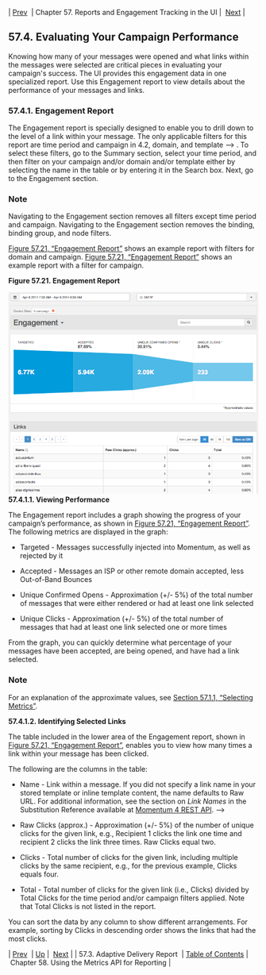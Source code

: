 | [Prev](web-ui.reports.adaptive.delivery)  | Chapter 57. Reports and Engagement Tracking in the UI |  [Next](reporting_metrics) |

## 57.4. Evaluating Your Campaign Performance

Knowing how many of your messages were opened and what links within the messages were selected are critical pieces in evaluating your campaign's success. The UI provides this engagement data in one specialized report. Use this Engagement report to view details about the performance of your messages and links.

### 57.4.1. Engagement Report

The Engagement report is specially designed to enable you to drill down to the level of a link within your message. The only applicable filters for this report are time period and campaign in 4.2, domain, and template --> . To select these filters, go to the Summary section, select your time period, and then filter on your campaign and/or domain and/or template either by selecting the name in the table or by entering it in the Search box. Next, go to the Engagement section.

### Note

Navigating to the Engagement section removes all filters except time period and campaign. Navigating to the Engagement section removes the binding, binding group, and node filters.

[Figure 57.21, “Engagement Report”](web-ui.reports.evaluating.campaign.performance#figure_engagement_report "Figure 57.21. Engagement Report") shows an example report with filters for domain and campaign. [Figure 57.21, “Engagement Report”](web-ui.reports.evaluating.campaign.performance#figure_engagement_report "Figure 57.21. Engagement Report") shows an example report with a filter for campaign.

<a name="figure_engagement_report"></a>

**Figure 57.21. Engagement Report**

![Engagement Report](images/engagement_report.png)
**57.4.1.1. Viewing Performance**

The Engagement report includes a graph showing the progress of your campaign’s performance, as shown in [Figure 57.21, “Engagement Report”](web-ui.reports.evaluating.campaign.performance#figure_engagement_report "Figure 57.21. Engagement Report"). The following metrics are displayed in the graph:

*   Targeted - Messages successfully injected into Momentum, as well as rejected by it

*   Accepted - Messages an ISP or other remote domain accepted, less Out-of-Band Bounces

*   Unique Confirmed Opens - Approximation (+/- 5%) of the total number of messages that were either rendered or had at least one link selected

*   Unique Clicks - Approximation (+/- 5%) of the total number of messages that had at least one link selected one or more times

From the graph, you can quickly determine what percentage of your messages have been accepted, are being opened, and have had a link selected.

### Note

For an explanation of the approximate values, see [Section 57.1.1, “Selecting Metrics”](web-ui.reports#web-ui.reports.select.metrics "57.1.1. Selecting Metrics").

**57.4.1.2. Identifying Selected Links**

The table included in the lower area of the Engagement report, shown in [Figure 57.21, “Engagement Report”](web-ui.reports.evaluating.campaign.performance#figure_engagement_report "Figure 57.21. Engagement Report"), enables you to view how many times a link within your message has been clicked.

The following are the columns in the table:

*   Name - Link within a message. If you did not specify a link name in your stored template or inline template content, the name defaults to Raw URL. For additional information, see the section on *Link Names*       in the Substitution Reference available at [Momentum 4 REST API](https://support.messagesystems.com/docs/web-rest/v1_index.html). -->

*   Raw Clicks (approx.) - Approximation (+/- 5%) of the number of unique clicks for the given link, e.g., Recipient 1 clicks the link one time and recipient 2 clicks the link three times. Raw Clicks equal two.

*   Clicks - Total number of clicks for the given link, including multiple clicks by the same recipient, e.g., for the previous example, Clicks equals four.

*   Total - Total number of clicks for the given link (i.e., Clicks) divided by Total Clicks for the time period and/or campaign filters applied. Note that Total Clicks is not listed in the report.

You can sort the data by any column to show different arrangements. For example, sorting by Clicks in descending order shows the links that had the most clicks.

| [Prev](web-ui.reports.adaptive.delivery)  | [Up](web-ui.reports) |  [Next](reporting_metrics) |
| 57.3. Adaptive Delivery Report  | [Table of Contents](index) |  Chapter 58. Using the Metrics API for Reporting |

